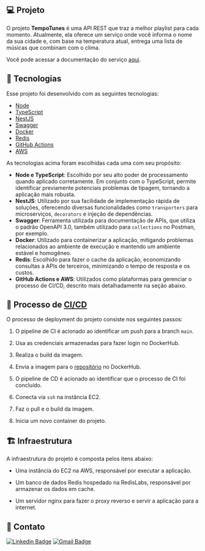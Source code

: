 ## 💻 Projeto

O projeto **TempoTunes** é uma API REST que traz a melhor playlist para cada momento. Atualmente, ela oferece um serviço onde você informa o nome da sua cidade e, com base na temperatura atual, entrega uma lista de músicas que combinam com o clima.

Você pode acessar a documentação do serviço [aqui](http://ec2-18-228-196-248.sa-east-1.compute.amazonaws.com/docs).

## 🧪 Tecnologias

Esse projeto foi desenvolvido com as seguintes tecnologias:

- [Node](https://nodejs.org/en/)
- [TypeScript](https://www.typescriptlang.org/)
- [NestJS](https://nestjs.com/)
- [Swagger](https://swagger.io/)
- [Docker](https://www.docker.com/)
- [Redis](https://redis.io/)
- [GitHub Actions](https://docs.github.com/pt/actions)
- [AWS](https://aws.amazon.com/pt/)

As tecnologias acima foram escolhidas cada uma com seu propósito:

- **Node e TypeScript**: Escolhido por seu alto poder de processamento quando aplicado corretamente. Em conjunto com o TypeScript, permite identificar previamente potenciais problemas de tipagem, tornando a aplicação mais robusta.
- **NestJS**: Utilizado por sua facilidade de implementação rápida de soluções, oferecendo diversas funcionalidades como `transporters` para microserviços, `decorators` e injeção de dependências.
- **Swagger**: Ferramenta utilizada para documentação de APIs, que utiliza o padrão OpenAPI 3.0, também utilizado para `collections` no Postman, por exemplo.
- **Docker**: Utilizado para containerizar a aplicação, mitigando problemas relacionados ao ambiente de execução e mantendo um ambiente estável e homogêneo.
- **Redis**: Escolhido para fazer o cache da aplicação, economizando consultas a APIs de terceiros, minimizando o tempo de resposta e os custos.
- **GitHub Actions e AWS**: Utilizados como plataformas para gerenciar o processo de CI/CD, descrito mais detalhadamente na seção abaixo.

## 🚀 Processo de [CI/CD](https://unity.com/pt/solutions/what-is-ci-cd)

O processo de deployment do projeto consiste nos seguintes passos:

1. O pipeline de CI é acionado ao identificar um push para a branch `main`.

2. Usa as credenciais armazenadas para fazer login no DockerHub.

3. Realiza o build da imagem.

4. Envia a imagem para o [repositório](https://hub.docker.com/r/victornfb/tempo-tunes/tags) no DockerHub.

5. O pipeline de CD é acionado ao identificar que o processo de CI foi concluído.

6. Conecta via `ssh` na instância EC2.

7. Faz o pull e o build da imagem.

8. Inicia um novo container do projeto.

## 🏗️ Infraestrutura

A infraestrutura do projeto é composta pelos itens abaixo:

- Uma instância do EC2 na AWS, responsável por executar a aplicação.

- Um banco de dados Redis hospedado na RedisLabs, responsável por armazenar os dados em cache.

- Um servidor nginx para fazer o proxy reverso e servir a aplicação para a internet.

## 📱 Contato

[![Linkedin Badge](https://img.shields.io/badge/-Victor%20Nunes-0a66c2?style=flat-square&logo=Linkedin&logoColor=white&link=https://www.linkedin.com/in/victornfb/)](https://www.linkedin.com/in/victornfb/) [![Gmail Badge](https://img.shields.io/badge/-victornfb@outlook.com-0a66c2?style=flat-square&logo=Microsoft&logoColor=white&link=mailto:victornfb@outlook.com)](mailto:victornfb@outlook.com)
